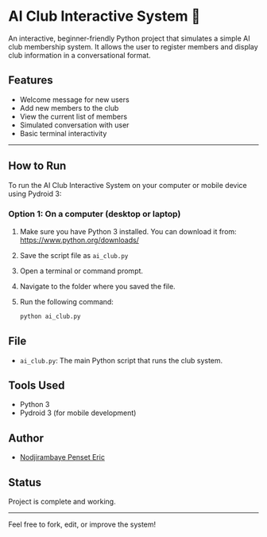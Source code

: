 # AI Club Interactive System 🤖

An interactive, beginner-friendly Python project that simulates a simple AI club membership system. It allows the user to register members and display club information in a conversational format.

## Features

- Welcome message for new users  
- Add new members to the club  
- View the current list of members  
- Simulated conversation with user  
- Basic terminal interactivity

---

## How to Run

To run the AI Club Interactive System on your computer or mobile device using Pydroid 3:

### Option 1: On a computer (desktop or laptop)

1. Make sure you have Python 3 installed. You can download it from: https://www.python.org/downloads/
2. Save the script file as `ai_club.py`
3. Open a terminal or command prompt.
4. Navigate to the folder where you saved the file.
5. Run the following command:

   ```bash
   python ai_club.py

##  File

- `ai_club.py`: The main Python script that runs the club system.

##  Tools Used

- Python 3
- Pydroid 3 (for mobile development)

##  Author

- [Nodjirambaye Penset Eric](https://www.linkedin.com/in/nodjirambaye-penset-eric)

## Status

Project is complete and working.

---

Feel free to fork, edit, or improve the system!
